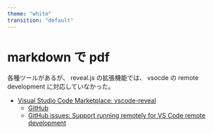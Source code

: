 ```yaml
---
theme: "white"
transition: "default"
---
```


# markdown で pdf

各種ツールがあるが、 reveal.js の拡張機能では、
vsocde の remote development に対応していなかった。

- [Visual Studio Code Marketplace: vscode-reveal][vscode-reveal]
  - [GitHub][vscode-reveal-github]
  - [GitHub issues: Support running remotely for VS Code remote development][vscode-reveal-issue]

[vscode-reveal]: https://marketplace.visualstudio.com/items?itemName=evilz.vscode-reveal#pdf
[vscode-reveal-github]: https://github.com/evilz/vscode-reveal
[vscode-reveal-issue]: https://github.com/evilz/vscode-reveal/issues/208
